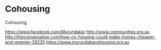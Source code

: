 # Cohousing
Cohousing

https://www.facebook.com/Murundaka/
http://www.communities.org.au
http://theconversation.com/how-co-housing-could-make-homes-cheaper-and-greener-39235
https://www.murundakacohousing.org.au
